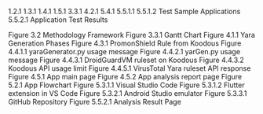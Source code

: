 1.2.1
1.3.1
1.4.1
1.5.1
3.3.1
4.2.1
5.4.1
5.5.1.1
5.5.1.2 Test Sample Applications
5.5.2.1 Application Test Results

Figure 3.2 Methodology Framework
Figure 3.3.1 Gantt Chart
Figure 4.1.1 Yara Generation Phases
Figure 4.3.1 PromonShield Rule from Koodous
Figure 4.4.1.1 yaraGenerator.py usage message
Figure 4.4.2.1 yarGen.py usage message
Figure 4.4.3.1 DroidGuardVM ruleset on Koodous
Figure 4.4.3.2 Koodous API usage limit
Figure 4.4.5.1 VirusTotal Yara ruleset API response
Figure 4.5.1 App main page
Figure 4.5.2 App analysis report page
Figure 5.2.1 App Flowchart
Figure 5.3.1.1 Visual Studio Code
Figure 5.3.1.2 Flutter extension in VS Code
Figure 5.3.2.1 Android Studio emulator
Figure 5.3.3.1 GitHub Repository
Figure 5.5.2.1 Analysis Result Page
